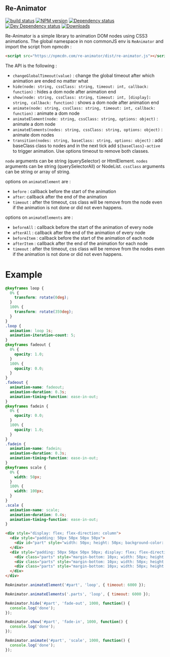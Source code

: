 Re-Animator
----------------------

[![build status][1]][2]
[![NPM version][3]][4]
[![Dependency status][7]][8]
[![Dev Dependency status][11]][12]
[![Downloads][9]][10]

Re-Animator is a simple library to animation DOM nodes using CSS3 animations. The global namespace in non commonJS env is `ReAnimator` and import the script from npmcdn :

```html
<script src="https://npmcdn.com/re-animator/dist/re-animator.js"></script>
```

The API is the following :

* `changeGlobalTimeout(value)` : change the global timeout after which animation are ended no matter what
* `hide(node: string, cssClass: string, timeout: int, callback: function)` : hides a dom node after animation end
* `show(node: string, cssClass: string, timeout: int, [display]: string, callback: function)` : shows a dom node after animation end
* `animate(node: string, cssClass: string, timeout: int, callback: function)` : animate a dom node
* `animateElement(node: string, cssClass: string, options: object)` : animate a dom node
* `animateElements(nodes: string, cssClass: string, options: object)` : animate dom nodes
* `transition(nodes: string, baseClass: string, options: object)` : add baseClass class to nodes and in the next tick add `${baseClass}-active` to trigger animation. Use options timeout to remove both classes.

`node` arguments can be string (querySelector) or HtmlElement.
`nodes` arguments can be string (querySelectorAll) or NodeList.
`cssClass` arguments can be string or array of string.

options on `animateElement` are :

* `before` : callback before the start of the animation
* `after`: callback after the end of the animation
* `timeout` : after the timeout, css class will be remove from the node even if the animation is not done or did not even happens.

options on `animateElements` are :

* `beforeAll` : callback before the start of the animation of every node
* `afterAll` : callback after the end of the animation of every node
* `beforeItem` : callback before the start of the animation of each node
* `afterItem` : callback after the end of the animation for each node
* `timeout` : after the timeout, css class will be remove from the nodes even if the animation is not done or did not even happens.

Example
========

```css
@keyframes loop {
  0% {
    transform: rotate(0deg);
  }
  100% {
    transform: rotate(359deg);
  }
}
.loop {
  animation: loop 1s;
  animation-iteration-count: 5;
}
@keyframes fadeout {
  0% {
    opacity: 1.0;
  }
  100% {
    opacity: 0.0;
  }
}
.fadeout {
  animation-name: fadeout;
  animation-duration: 0.3s;
  animation-timing-function: ease-in-out;
}
@keyframes fadein {
  0% {
    opacity: 0.0;
  }
  100% {
    opacity: 1.0;
  }
}
.fadein {
  animation-name: fadein;
  animation-duration: 0.3s;
  animation-timing-function: ease-in-out;
}
@keyframes scale {
  0% {
    width: 50px;
  }
  100% {
    width: 100px;
  }
}
.scale {
  animation-name: scale;
  animation-duration: 0.4s;
  animation-timing-function: ease-in-out;
}
```

```html
<div style="display: flex; flex-direction: column">
  <div style="padding: 50px 50px 50px 50px">
    <div id="part" style="width: 50px; height: 50px; background-color: blue"></div>
  </div>
  <div style="padding: 50px 50px 50px 50px; display: flex; flex-direction: column">
    <div class="parts" style="margin-bottom: 10px; width: 50px; height: 50px; background-color: red"></div>
    <div class="parts" style="margin-bottom: 10px; width: 50px; height: 50px; background-color: red"></div>
    <div class="parts" style="margin-bottom: 10px; width: 50px; height: 50px; background-color: red"></div>
  </div>
</div>
```

```javascript
ReAnimator.animateElement('#part', 'loop', { timeout: 6000 });

ReAnimator.animateElements('.parts', 'loop', { timeout: 6000 });

ReAnimator.hide('#part', 'fade-out', 1000, function() {
  console.log('done');
});

ReAnimator.show('#part', 'fade-in', 1000, function() {
  console.log('done');
});

ReAnimator.animate('#part', 'scale', 1000, function() {
  console.log('done');
});
```


[1]: https://api.travis-ci.org/mathieuancelin/re-animator.svg
[2]: https://api.travis-ci.org/mathieuancelin/re-animator
[3]: https://badge.fury.io/js/re-animator.svg
[4]: https://badge.fury.io/js/re-animator
[7]: https://david-dm.org/mathieuancelin/re-animator.svg
[8]: https://david-dm.org/mathieuancelin/re-animator
[9]: https://img.shields.io/npm/dm/re-animator.svg
[10]: https://www.npmjs.com/package/re-animator
[11]: https://img.shields.io/david/dev/mathieuancelin/re-animator.svg
[12]: https://david-dm.org/mathieuancelin/re-animator#info=devDependencies&view=table
